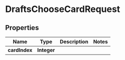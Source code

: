 
# DraftsChooseCardRequest

## Properties
Name | Type | Description | Notes
------------ | ------------- | ------------- | -------------
**cardIndex** | **Integer** |  | 



